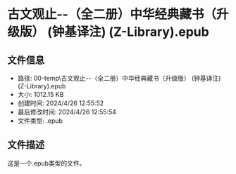 ﻿# 古文观止--（全二册）中华经典藏书（升级版） (钟基译注) (Z-Library).epub

## 文件信息
- 路径: 00-temp\古文观止--（全二册）中华经典藏书（升级版） (钟基译注) (Z-Library).epub
- 大小: 1012.15 KB
- 创建时间: 2024/4/26 12:55:52
- 最后修改时间: 2024/4/26 12:55:54
- 文件类型: .epub

## 文件描述
这是一个.epub类型的文件。

